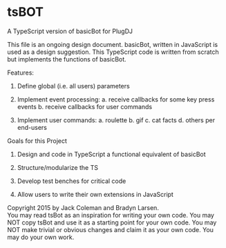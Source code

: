 # tsBOT
A TypeScript version of basicBot for PlugDJ

This file is an ongoing design document.  basicBot, written in JavaScript is used as a design suggestion.
This TypeScript code is written from scratch but implements the functions of basicBot.

Features:

1. Define global (i.e. all users) parameters

2. Implement event processing:
   a. receive callbacks for some key press events
   b. receive callbacks for user commands

3. Implement user commands:
   a. roulette
   b. gif
   c. cat facts
   d. others per end-users

Goals for this Project

1. Design and code in TypeScript a functional equivalent of basicBot

2. Structure/modularize the TS

3. Develop test benches for critical code

4. Allow users to write their own extensions in JavaScript

Copyright 2015 by Jack Coleman and Bradyn Larsen.  
You may read tsBot as an inspiration for writing your own code.
You may NOT copy tsBot and use it as a starting point for your own code.
You may NOT make trivial or obvious changes and claim it as your own code.
You may do your own work.
